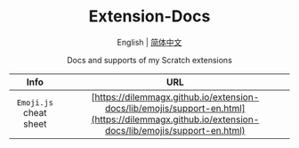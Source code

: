 <div align="center">

<h1>Extension-Docs</h1>

English | [简体中文](./README-CN.md)

Docs and supports of my Scratch extensions

|Info|URL|
|:-:|:-:|
|`Emoji.js` cheat sheet|[https://dilemmagx.github.io/extension-docs/lib/emojis/support-en.html](https://dilemmagx.github.io/extension-docs/lib/emojis/support-en.html)|

</div>